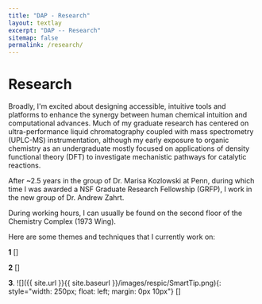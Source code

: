 ```yaml
---
title: "DAP - Research"
layout: textlay
excerpt: "DAP -- Research"
sitemap: false
permalink: /research/
---
```


# Research

Broadly, I'm excited about designing accessible, intuitive tools and platforms to enhance the synergy between human chemical intuition and computational advances. Much of my graduate research has centered on ultra-performance liquid chromatography coupled with mass spectrometry (UPLC-MS) instrumentation, although my early exposure to organic chemistry as an undergraduate mostly focused on applications of density functional theory (DFT) to investigate mechanistic pathways for catalytic reactions.

After ~2.5 years in the group of Dr. Marisa Kozlowski at Penn, during which time I was awarded a NSF Graduate Research Fellowship (GRFP), I work in the new group of Dr. Andrew Zahrt. 

During working hours, I can usually be found on the second floor of the Chemistry Complex (1973 Wing). 

Here are some themes and techniques that I currently work on:

**1** []


**2** []

**3**.
![]({{ site.url }}{{ site.baseurl }}/images/respic/SmartTip.png){: style="width: 250px; float: left; margin: 0px  10px"}
[]
